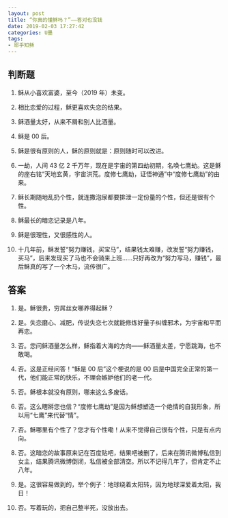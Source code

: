 ```yaml
---
layout: post
title: “你真的懂稣吗？”——答对也没钱
date: 2019-02-03 17:27:42
categories: U墨
tags:
- 耶乎知稣
---
```

## 判断题

1. 稣从小喜欢富婆，至今（2019 年）未变。

2. 相比恋爱的过程，稣更喜欢失恋的结果。

3. 稣酒量太好，从来不屑和别人比酒量。

4. 稣是 00 后。

5. 稣是很有原则的人，稣的原则就是：原则随时可以改进。

6. 一劫，人间 43 亿 2 千万年，现在是宇宙的第四劫初期，名唤七鹰劫。这是稣的座右铭“天地玄黄，宇宙洪荒。度修七鹰劫，证悟神通”中“度修七鹰劫”的由来。

7. 稣长期随地乱扔个性，就连撒泡尿都要排泄一定份量的个性，但还是很有个性。

8. 稣最长的暗恋记录是八年。

9. 稣是很理性，又很感性的人。

10. 十几年前，稣发誓“努力赚钱，买宝马”，结果钱太难赚，改发誓“努力赚钱，买马”，后来发现买了马也不会骑来上班……只好再改为“努力写马，赚钱”，最后稣真的写了一个木马，流传很广。

## 答案

1. 是。稣很贵，穷屌丝女哪养得起稣？

2. 是。失恋磨心、减肥，传说失恋七次就能修炼好量子纠缠邪术，为宇宙和平而再恋。

3. 否。您问稣酒量怎么样，稣指着大海的方向——稣酒量太差，宁愿跳海，也不敢喝。

4. 否。这是正经问答！“稣是 00 后”这个梗说的是 00 后是中国完全正常的第一代，他们能正常的快乐，不理会嫉妒他们的老一代。

5. 否。稣根本就没有原则，哪来这么多废话。

6. 否。这么瞎掰您也信？“度修七鹰劫”是因为稣想塑造一个绝情的自我形象，所以用“七鹰”来代替“情”。

7. 否。稣哪里有个性了？您才有个性嘞！从来不觉得自己很有个性，只是有点内向。

8. 否。这暗恋的故事原来记在百度贴吧，结果吧被删了，后来在腾讯微博私信到女主，结果腾讯微博倒闭，私信被全部清空。所以不记得几年了，但肯定不止八年。

9. 是。这很容易做到的，举个例子：地球绕着太阳转，因为地球深爱着太阳，我日！

10. 否。写着玩的，把自己整半死，没放出去。
